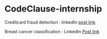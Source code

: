 # CodeClause-internship

Creditcard fraud detection : linkedIn [post link](https://www.linkedin.com/posts/punna-tharun_project-intern-github-activity-7080459316507377664-IaOb?utm_source=share&utm_medium=member_desktop)

Breast cancer classification : LinkedIn [Post link](https://www.linkedin.com/posts/punna-tharun_project-intern-github-activity-7080460652305125376-ZuRN?utm_source=share&utm_medium=member_desktop)
